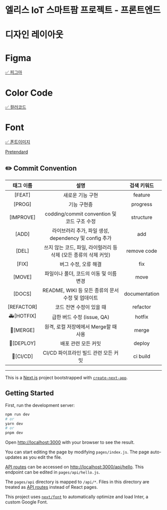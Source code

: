 # 엘리스 IoT 스마트팜 프로젝트 - 프론트엔드

# 디자인 레이아웃

# Figma

[✅ 피그마](https://www.figma.com/embed?embed_host=notion&url=https%3A%2F%2Fwww.figma.com%2Ffile%2Fvpc6cgxrzFIsNXW8DFwlZs%2FIoT-%ED%94%84%EB%A1%9C%EC%A0%9D%ED%8A%B8%3Fnode-id%3D0%3A1%26t%3D1BicK3MmUEdjRGTV-1)

# Color Code

[✅ 컬러코드](/uploads/884abe4f5d8d35bca95931cff4fdf17b/image_23__1_.png)

# Font

[✅ 폰트이미지](/uploads/07f1ceba9dc744e37bb9b3deb3dc1291/image_21.png)

[Pretendard](https://cactus.tistory.com/306)

## ✏️ Commit Convention

|  태그 이름  |                               설명                               |  검색 키워드  |
| :---------: | :--------------------------------------------------------------: | :-----------: |
|   [FEAT]    |                         새로운 기능 구현                         |    feature    |
|   [PROG]    |                           기능 구현중                            |   progress    |
|  [IMPROVE]  |           codding/commit convention 및 코드 구조 수정            |   structure   |
|    [ADD]    |      라이브러리 추가, 파일 생성, dependency 및 config 추가       |      add      |
|    [DEL]    | 쓰지 않는 코드, 파일, 라이럴러리 등 삭제 (모든 종류의 삭제 커밋) |  remove code  |
|    [FIX]    |                       버그 수정, 오류 해결                       |      fix      |
|   [MOVE]    |             파일이나 폴더, 코드의 이동 및 이름 변경              |     move      |
|   [DOCS]    |        README, WIKI 등 모든 종류의 문서 수정 및 업데이트         | documentation |
| [REFACTOR]  |                     코드 전면 수정이 있을 때                     |   refactor    |
| 🚑️[HOTFIX] |                    급한 버드 수정 (issue, QA)                    |    hotfix     |
|  🔀[MERGE]  |              원격, 로컬 저장에에서 Merge할 때 사용               |     merge     |
| 🚀[DEPLOY]  |                       배포 관련 모든 커밋                        |    deploy     |
|  👷[CI/CD]  |               CI/CD 파이프라인 빌드 관련 모든 커밋               |   ci build    |

---

This is a [Next.js](https://nextjs.org/) project bootstrapped with [`create-next-app`](https://github.com/vercel/next.js/tree/canary/packages/create-next-app).

## Getting Started

First, run the development server:

```bash
npm run dev
# or
yarn dev
# or
pnpm dev
```

Open [http://localhost:3000](http://localhost:3000) with your browser to see the result.

You can start editing the page by modifying `pages/index.js`. The page auto-updates as you edit the file.

[API routes](https://nextjs.org/docs/api-routes/introduction) can be accessed on [http://localhost:3000/api/hello](http://localhost:3000/api/hello). This endpoint can be edited in `pages/api/hello.js`.

The `pages/api` directory is mapped to `/api/*`. Files in this directory are treated as [API routes](https://nextjs.org/docs/api-routes/introduction) instead of React pages.

This project uses [`next/font`](https://nextjs.org/docs/basic-features/font-optimization) to automatically optimize and load Inter, a custom Google Font.
